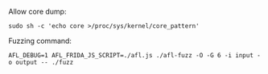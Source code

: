 Allow core dump:
```
sudo sh -c 'echo core >/proc/sys/kernel/core_pattern'
```

Fuzzing command:
```
AFL_DEBUG=1 AFL_FRIDA_JS_SCRIPT=./afl.js ./afl-fuzz -O -G 6 -i input -o output -- ./fuzz
```

